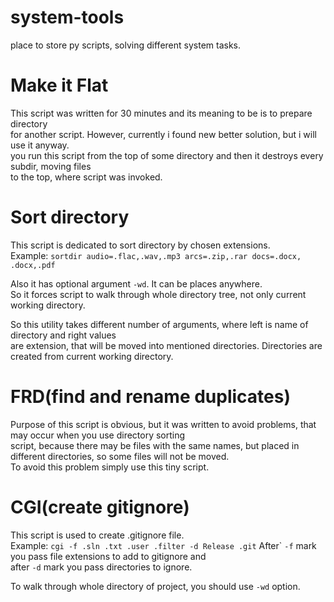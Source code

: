 # system-tools
place to store py scripts, solving different  system tasks. 

# Make it Flat
This script was written for 30 minutes and its meaning to be is to prepare directory<br>
for another script. However, currently i found new better solution, but i will use it anyway.<br>
you run this script from the top of some directory and then it destroys every subdir, moving files<br>
to the top, where script was invoked.<br>

# Sort directory
This script is dedicated to sort directory by chosen extensions.<br>
Example:
```sortdir audio=.flac,.wav,.mp3 arcs=.zip,.rar docs=.docx, .docx,.pdf```

Also it has optional argument ```-wd```. It can be places anywhere.<br>
So it forces script to walk through whole directory tree, not only current working directory.<br>

So this utility takes different number of arguments, where left is name of directory and right values<br>
are extension, that will be moved into mentioned directories. Directories are created from current working directory.<br>

# FRD(find and rename duplicates)
Purpose of this script is obvious, but it was written to avoid problems, that may occur when you use directory sorting<br>
script, because there may be files with the same names, but placed in different directories, so some files will not be moved.<br>
To avoid this problem simply use this tiny script.

# CGI(create gitignore)
This script is used to create .gitignore file.<br>
Example:
```cgi -f .sln .txt .user .filter -d Release .git```
After` ```-f``` mark you pass file extensions to add to gitignore and<br>
after ```-d``` mark you pass directories to ignore.<br>

To walk through whole directory of project, you should use ```-wd``` option.<br>

